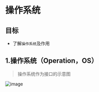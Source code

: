 # 操作系统
## 目标
- 了解`操作系统`及作用
## 1.操作系统（Operation，OS）
> 操作系统作为接口的示意图

![image](https://user-images.githubusercontent.com/12490550/157262469-f44e8f34-35b9-451e-a53c-78448ff68974.png)


